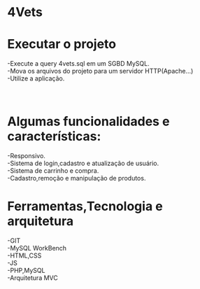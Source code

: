 # 4Vets

<h1>Executar o projeto</h1>

-Execute a query 4vets.sql em um SGBD MySQL. <br/>
-Mova os arquivos do projeto para um servidor HTTP(Apache...)<br/>
-Utilize a aplicação.<br/>
<br/><br/>

<h1>Algumas funcionalidades e características:</h1>
-Responsivo.<br/>
-Sistema de login,cadastro e atualização de usuário.<br/>
-Sistema de carrinho e compra.<br/>
-Cadastro,remoção e manipulação de produtos.<br/>

<h1>Ferramentas,Tecnologia e arquitetura</h1>
-GIT<br/>
-MySQL WorkBench<br/>
-HTML,CSS<br/>
-JS<br/>
-PHP,MySQL<br/>
-Arquitetura MVC <br/>
